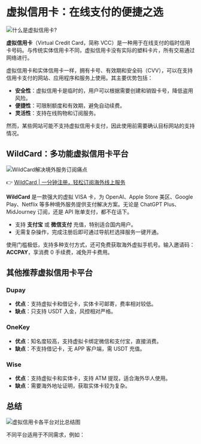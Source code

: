 # 虚拟信用卡：在线支付的便捷之选

![什么是虚拟信用卡?](https://bbtdd.com/img/32489431209163.webp)

**虚拟信用卡**（Virtual Credit Card，简称 VCC）是一种用于在线支付的临时信用卡号码。与传统实体信用卡不同，虚拟信用卡没有实际的塑料卡片，所有交易通过网络进行。

虚拟信用卡和实体信用卡一样，拥有卡号、有效期和安全码（CVV），可以在支持信用卡支付的网站、应用程序和服务上使用。其主要优势包括：

- **安全性**：虚拟信用卡是临时的，用户可以根据需要创建和销毁卡号，降低盗用风险。
- **便捷性**：可限制额度和有效期，避免自动续费。
- **灵活性**：支持在线购物和订阅服务。

然而，某些网站可能不支持虚拟信用卡支付，因此使用前需要确认目标网站的支持情况。

## WildCard：多功能虚拟信用卡平台

![WildCard解决境外服务订阅痛点](https://bbtdd.com/img/83743666.webp)

👉 [WildCard | 一分钟注册，轻松订阅海外线上服务](https://bbtdd.com/WildCard)

**WildCard** 是一款强大的虚拟 VISA 卡，为 OpenAI、Apple Store 美区、Google Play、Netflix 等多种境外服务提供支付解决方案。无论是 ChatGPT Plus、MidJourney 订阅，还是 API 账单支付，都不在话下。

- 支持 **支付宝** 或 **微信支付** 充值，特别适合国内用户。
- 无需复杂操作，完成注册后即可通过导航栏选择服务一键开通。

使用门槛极低，支持多种支付方式，还可免费获取海外虚拟手机号。输入邀请码：**ACCPAY**，享消费 0 手续费，减免开卡费用。

## 其他推荐虚拟信用卡平台

### Dupay

- **优点**：支持虚拟卡和借记卡，实体卡可邮寄，费率相对较低。
- **缺点**：只支持 USDT 入金，风控相对严格。

### OneKey

- **优点**：知名度较高，支持虚拟卡绑定微信和支付宝，直接消费。
- **缺点**：不支持借记卡，无 APP 客户端，需 USDT 充值。

### Wise

- **优点**：支持虚拟卡和实体卡，支持 ATM 提现，适合海外华人使用。
- **缺点**：需要海外地址证明，获取实体卡较为复杂。

## 总结

![虚拟信用卡各平台对比总结图](https://bbtdd.com/img/2636431771603.webp)

不同平台适用于不同需求，例如：